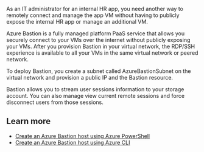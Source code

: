 As an IT administrator for an internal HR app, you need another way to remotely connect and manage the app VM without having to publicly expose the internal HR app or manage an additional VM.

Azure Bastion is a fully managed platform PaaS service that allows you securely connect to your VMs over the internet without publicly exposing your VMs. After you provision Bastion in your virtual network, the RDP/SSH experience is available to all your VMs in the same virtual network or peered network.

To deploy Bastion, you create a subnet called AzureBastionSubnet on the virtual network and provision a public IP and the Bastion resource.

Bastion allows you to stream user sessions information to your storage account. You can also manage view current remote sessions and force disconnect users from those sessions.

## Learn more

- [Create an Azure Bastion host using Azure PowerShell](https://docs.microsoft.com/azure/bastion/bastion-create-host-powershell)
- [Create an Azure Bastion host using Azure CLI](https://docs.microsoft.com/azure/bastion/create-host-cli)